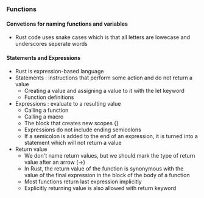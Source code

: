 ### Functions

#### Convetions for naming functions and variables
* Rust code uses snake cases which is that all letters are lowecase and underscores seperate words

#### Statements and Expressions
* Rust is expression-based language
* Statements : instructions that perform some action and do not return a value 
	+ Creating a value and assigning a value to it with the let keyword
	+ Function definitions
* Expressions : evaluate to a resulting value
	+ Calling a function
	+ Calling a macro
	+ The block that creates new scopes {}
	+ Expressions do not include ending semicolons
	+ If a semicolon is added to the end of an expression, it is turned into a statement which will not return a value
* Return value 
	+ We don't name return values, but we should mark the type of return value after an arrow (->)
	+ In Rust, the return value of the function is synonymous with the value of the final expression in the block of the body of a function
	+ Most functions return last expression implicitly
	+ Explicitly returning value is also allowed with return keyword
